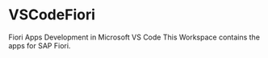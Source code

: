 # VSCodeFiori
Fiori Apps Development in Microsoft VS Code
This Workspace contains the apps for SAP Fiori.

